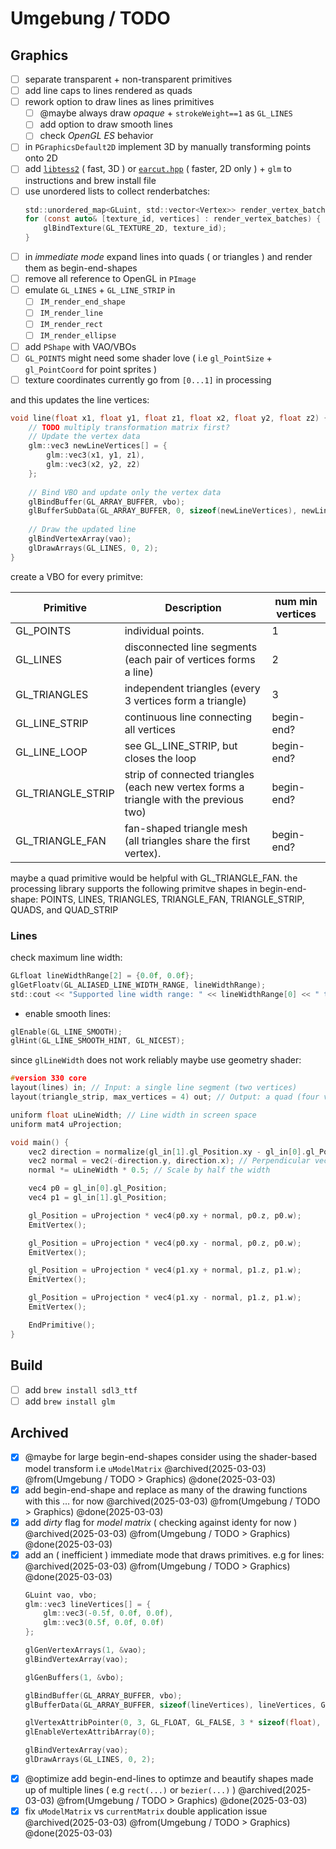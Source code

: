 # Umgebung / TODO

## Graphics

- [ ] separate transparent + non-transparent primitives
- [ ] add line caps to lines rendered as quads
- [ ] rework option to draw lines as lines primitives 
    - [ ] @maybe always draw *opaque* + `strokeWeight==1` as `GL_LINES`
    - [ ] add option to draw smooth lines
    - [ ] check *OpenGL ES* behavior
- [ ] in `PGraphicsDefault2D` implement 3D by manually transforming points onto 2D 
- [ ] add [`libtess2`](https://github.com/memononen/libtess2) ( fast, 3D ) or [`earcut.hpp`](https://github.com/mapbox/earcut.hpp) ( faster, 2D only ) + `glm` to instructions and brew install file
- [ ] use unordered lists to collect renderbatches:
    ```C
    std::unordered_map<GLuint, std::vector<Vertex>> render_vertex_batches;
    for (const auto& [texture_id, vertices] : render_vertex_batches) {
        glBindTexture(GL_TEXTURE_2D, texture_id);
    }
    ```
- [ ] in *immediate mode* expand lines into quads ( or triangles ) and render them as begin-end-shapes
- [ ] remove all reference to OpenGL in `PImage`
- [ ] emulate `GL_LINES` + `GL_LINE_STRIP` in 
    - [ ] `IM_render_end_shape`
    - [ ] `IM_render_line`
    - [ ] `IM_render_rect` 
    - [ ] `IM_render_ellipse`
- [ ] add `PShape` with VAO/VBOs
- [ ] `GL_POINTS` might need some shader love ( i.e `gl_PointSize` + `gl_PointCoord` for point sprites )
- [ ] texture coordinates currently go from `[0...1]` in processing 

and this updates the line vertices:

```C
void line(float x1, float y1, float z1, float x2, float y2, float z2) {
    // TODO multiply transformation matrix first?
    // Update the vertex data
    glm::vec3 newLineVertices[] = {
        glm::vec3(x1, y1, z1),
        glm::vec3(x2, y2, z2)
    };
    
    // Bind VBO and update only the vertex data
    glBindBuffer(GL_ARRAY_BUFFER, vbo);
    glBufferSubData(GL_ARRAY_BUFFER, 0, sizeof(newLineVertices), newLineVertices);
    
    // Draw the updated line
    glBindVertexArray(vao);
    glDrawArrays(GL_LINES, 0, 2);
}
```

create a VBO for every primitve:

| Primitive         | Description                                                                           | num min vertices |
| ----------------- | ------------------------------------------------------------------------------------- | ---------------- |
| GL_POINTS         | individual points.                                                                    | 1                |
| GL_LINES          | disconnected line segments (each pair of vertices forms a line)                       | 2                |
| GL_TRIANGLES      | independent triangles (every 3 vertices form a triangle)                              | 3                |
| GL_LINE_STRIP     | continuous line connecting all vertices                                               | begin-end?       |
| GL_LINE_LOOP      | see GL_LINE_STRIP, but closes the loop                                                | begin-end?       |
| GL_TRIANGLE_STRIP | strip of connected triangles (each new vertex forms a triangle with the previous two) | begin-end?       |
| GL_TRIANGLE_FAN   | fan-shaped triangle mesh (all triangles share the first vertex).                      | begin-end?       |

maybe a quad primitive would be helpful with GL_TRIANGLE_FAN. the processing library supports the following primitve shapes in begin-end-shape: POINTS, LINES, TRIANGLES, TRIANGLE_FAN, TRIANGLE_STRIP, QUADS, and QUAD_STRIP

### Lines

check maximum line width:

```C
GLfloat lineWidthRange[2] = {0.0f, 0.0f};
glGetFloatv(GL_ALIASED_LINE_WIDTH_RANGE, lineWidthRange);
std::cout << "Supported line width range: " << lineWidthRange[0] << " to " << lineWidthRange[1] << std::endl;
```

- enable smooth lines:

```C
glEnable(GL_LINE_SMOOTH);
glHint(GL_LINE_SMOOTH_HINT, GL_NICEST);
```

since `glLineWidth` does not work reliably maybe use geometry shader:

```C
#version 330 core
layout(lines) in; // Input: a single line segment (two vertices)
layout(triangle_strip, max_vertices = 4) out; // Output: a quad (four vertices)

uniform float uLineWidth; // Line width in screen space
uniform mat4 uProjection;

void main() {
    vec2 direction = normalize(gl_in[1].gl_Position.xy - gl_in[0].gl_Position.xy);
    vec2 normal = vec2(-direction.y, direction.x); // Perpendicular vector
    normal *= uLineWidth * 0.5; // Scale by half the width

    vec4 p0 = gl_in[0].gl_Position;
    vec4 p1 = gl_in[1].gl_Position;

    gl_Position = uProjection * vec4(p0.xy + normal, p0.z, p0.w);
    EmitVertex();

    gl_Position = uProjection * vec4(p0.xy - normal, p0.z, p0.w);
    EmitVertex();

    gl_Position = uProjection * vec4(p1.xy + normal, p1.z, p1.w);
    EmitVertex();

    gl_Position = uProjection * vec4(p1.xy - normal, p1.z, p1.w);
    EmitVertex();

    EndPrimitive();
}
```

## Build

- [ ] add `brew install sdl3_ttf`
- [ ] add `brew install glm`

## Archived

- [x] @maybe for large begin-end-shapes consider using the shader-based model transform i.e `uModelMatrix` @archived(2025-03-03) @from(Umgebung / TODO > Graphics) @done(2025-03-03)
- [x] add begin-end-shape and replace as many of the drawing functions with this … for now @archived(2025-03-03) @from(Umgebung / TODO > Graphics) @done(2025-03-03)
- [x] add *dirty* flag for *model matrix* ( checking against identy for now ) @archived(2025-03-03) @from(Umgebung / TODO > Graphics) @done(2025-03-03)
- [x] add an ( inefficient ) immediate mode that draws primitives. e.g for lines: @archived(2025-03-03) @from(Umgebung / TODO > Graphics) @done(2025-03-03)
    ```C
    GLuint vao, vbo;
    glm::vec3 lineVertices[] = {
        glm::vec3(-0.5f, 0.0f, 0.0f),
        glm::vec3(0.5f, 0.0f, 0.0f)
    };
    
    glGenVertexArrays(1, &vao);
    glBindVertexArray(vao);
    
    glGenBuffers(1, &vbo);
    
    glBindBuffer(GL_ARRAY_BUFFER, vbo);
    glBufferData(GL_ARRAY_BUFFER, sizeof(lineVertices), lineVertices, GL_STATIC_DRAW);
    
    glVertexAttribPointer(0, 3, GL_FLOAT, GL_FALSE, 3 * sizeof(float), (void*)0);
    glEnableVertexAttribArray(0);
    
    glBindVertexArray(vao);
    glDrawArrays(GL_LINES, 0, 2);
    ```
- [x] @optimize add begin-end-lines to optimze and beautify shapes made up of multiple lines ( e.g `rect(...)` or `bezier(...)` ) @archived(2025-03-03) @from(Umgebung / TODO > Graphics) @done(2025-03-03)
- [x] fix `uModelMatrix` vs `currentMatrix` double application issue @archived(2025-03-03) @from(Umgebung / TODO > Graphics) @done(2025-03-03)
